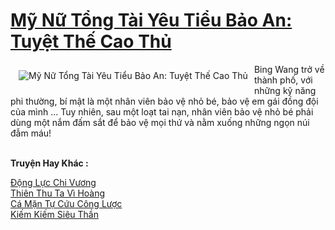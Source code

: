 <a href="https://truyentiki.com/my-nu-tong-tai-yeu-tieu-bao-an-tuyet-the-cao-thu.33452/" title="Mỹ Nữ Tổng Tài Yêu Tiểu Bảo An: Tuyệt Thế Cao Thủ"><h1>Mỹ Nữ Tổng Tài Yêu Tiểu Bảo An: Tuyệt Thế Cao Thủ</h1></a><div style="display:table"><img align="right" style="float: left; padding: 10px;" src="https://truyentiki.com/a/img/str/src/33452.jpg" alt="Mỹ Nữ Tổng Tài Yêu Tiểu Bảo An: Tuyệt Thế Cao Thủ">Bing Wang trở về thành phố, với những kỹ năng phi thường, bí mật là một nhân viên bảo vệ nhỏ bé, bảo vệ em gái đồng đội của mình ... Tuy nhiên, sau một loạt tai nạn, nhân viên bảo vệ nhỏ bé phải dùng một nắm đấm sắt để bảo vệ mọi thứ và nằm xuống những ngọn núi đẫm máu!</div><p><br><b>Truyện Hay Khác :</b></p><a href="https://truyentiki.com/dong-luc-chi-vuong.33451/" alt="Động Lực Chi Vương">Động Lực Chi Vương</a><br/><a href="https://github.com/nownovels/top500/tree/master/truyenhay/33827/" alt="Thiên Thu Ta Vì Hoàng">Thiên Thu Ta Vì Hoàng</a><br/><a href="https://github.com/nownovels/top500/tree/master/truyenhay/33474/" alt="Cá Mặn Tự Cứu Công Lược">Cá Mặn Tự Cứu Công Lược</a><br/><a href="https://github.com/nownovels/top500/tree/master/truyenhay/33498/" alt="Kiếm Kiếm Siêu Thần">Kiếm Kiếm Siêu Thần</a><br/>